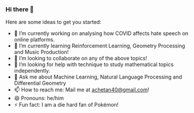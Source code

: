 ### Hi there 👋

<!--
**justachetan/justachetan** is a ✨ _special_ ✨ repository because its `README.md` (this file) appears on your GitHub profile.
-->
Here are some ideas to get you started:

- 🔭 I’m currently working on analysing how COVID affects hate speech on online platforms.
- 🌱 I’m currently learning Reinforcement Learning, Geometry Processing and Music Production!
- 👯 I’m looking to collaborate on any of the above topics!
- 🤔 I’m looking for help with technique to study mathematical topics independently.
- 💬 Ask me about Machine Learning, Natural Language Processing and Differential Geometry
- 📫 How to reach me: Mail me at achetan40@gmail.com!
- 😄 Pronouns: he/him
- ⚡ Fun fact: I am a die hard fan of Pokémon!

